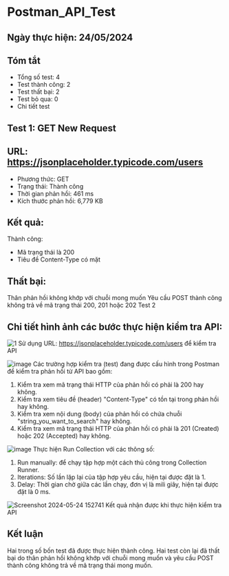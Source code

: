 # Postman_API_Test

## Ngày thực hiện: 24/05/2024

## Tóm tắt

- Tổng số test: 4
- Test thành công: 2
- Test thất bại: 2
- Test bỏ qua: 0
- Chi tiết test

## Test 1: GET New Request

## URL: https://jsonplaceholder.typicode.com/users
- Phương thức: GET
- Trạng thái: Thành công
- Thời gian phản hồi: 461 ms
- Kích thước phản hồi: 6,779 KB

## Kết quả:
Thành công:
- Mã trạng thái là 200
- Tiêu đề Content-Type có mặt

## Thất bại:
Thân phản hồi không khớp với chuỗi mong muốn
Yêu cầu POST thành công không trả về mã trạng thái 200, 201 hoặc 202
Test 2

## Chi tiết hình ảnh các bước thực hiện kiểm tra API:
![1](https://github.com/KhanhChinh12/Postman_API_Test/assets/145414389/5a99eb24-1de4-463a-b48a-3e11adff0b49)
Sử dụng URL: https://jsonplaceholder.typicode.com/users để kiểm tra API

![image](https://github.com/KhanhChinh12/Postman_API_Test/assets/145414389/16492839-9d46-44b4-beb7-007dc2b50b01)
Các trường hợp kiểm tra (test) đang được cấu hình trong Postman để kiểm tra phản hồi từ API bao gồm:
1. Kiểm tra xem mã trạng thái HTTP của phản hồi có phải là 200 hay không.
2. Kiểm tra xem tiêu đề (header) "Content-Type" có tồn tại trong phản hồi hay không.
3. Kiểm tra xem nội dung (body) của phản hồi có chứa chuỗi "string_you_want_to_search" hay không.
4. Kiểm tra xem mã trạng thái HTTP của phản hồi có phải là 201 (Created) hoặc 202 (Accepted) hay không.

![image](https://github.com/KhanhChinh12/Postman_API_Test/assets/145414389/0eb75fcd-1966-46ef-8920-d47a8d701e52)
Thực hiện Run Collection với các thông số: 
1. Run manually: để chạy tập hợp một cách thủ công trong Collection Runner.
2. Iterations: Số lần lặp lại của tập hợp yêu cầu, hiện tại được đặt là 1.
3. Delay: Thời gian chờ giữa các lần chạy, đơn vị là mili giây, hiện tại được đặt là 0 ms.

![Screenshot 2024-05-24 152741](https://github.com/KhanhChinh12/Postman_API_Test/assets/145414389/147eaa0c-2b92-457c-abc7-9b5a2950b544)
Kết quả nhận được khi thực hiện kiểm tra API

## Kết luận

Hai trong số bốn test đã được thực hiện thành công. Hai test còn lại đã thất bại do thân phản hồi không khớp với chuỗi mong muốn và yêu cầu POST thành công không trả về mã trạng thái mong muốn.
